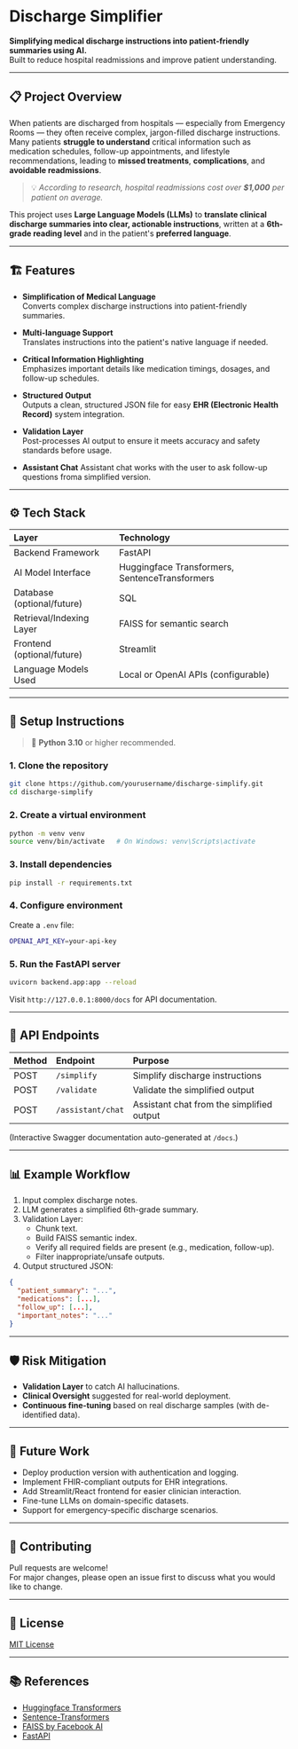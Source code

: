 # Discharge Simplifier

**Simplifying medical discharge instructions into patient-friendly summaries using AI.**  
Built to reduce hospital readmissions and improve patient understanding.

---

## 📋 Project Overview

When patients are discharged from hospitals — especially from Emergency Rooms — they often receive complex, jargon-filled discharge instructions. Many patients **struggle to understand** critical information such as medication schedules, follow-up appointments, and lifestyle recommendations, leading to **missed treatments**, **complications**, and **avoidable readmissions**.

> 💡 *According to research, hospital readmissions cost over **$1,000** per patient on average.*

This project uses **Large Language Models (LLMs)** to **translate clinical discharge summaries into clear, actionable instructions**, written at a **6th-grade reading level** and in the patient's **preferred language**.

---

## 🏗️ Features

- **Simplification of Medical Language**  
  Converts complex discharge instructions into patient-friendly summaries.

- **Multi-language Support**  
  Translates instructions into the patient's native language if needed.

- **Critical Information Highlighting**  
  Emphasizes important details like medication timings, dosages, and follow-up schedules.

- **Structured Output**  
  Outputs a clean, structured JSON file for easy **EHR (Electronic Health Record)** system integration.

- **Validation Layer**  
  Post-processes AI output to ensure it meets accuracy and safety standards before usage.

- **Assistant Chat**
  Assistant chat works with the user to ask follow-up questions froma  simplified version.
---

## ⚙️ Tech Stack

| Layer                     | Technology                     |
|:-------------------------- |:------------------------------- |
| Backend Framework         | FastAPI                         |
| AI Model Interface         | Huggingface Transformers, SentenceTransformers |
| Database (optional/future) | SQL                             |
| Retrieval/Indexing Layer   | FAISS for semantic search       |
| Frontend (optional/future) | Streamlit     |
| Language Models Used       | Local or OpenAI APIs (configurable) |

---

## 🚀 Setup Instructions

> 📲 **Python 3.10** or higher recommended.

### 1. Clone the repository
```bash
git clone https://github.com/yourusername/discharge-simplify.git
cd discharge-simplify
```

### 2. Create a virtual environment
```bash
python -m venv venv
source venv/bin/activate   # On Windows: venv\Scripts\activate
```

### 3. Install dependencies
```bash
pip install -r requirements.txt
```

### 4. Configure environment
Create a `.env` file:
```bash
OPENAI_API_KEY=your-api-key
```

### 5. Run the FastAPI server
```bash
uvicorn backend.app:app --reload
```
Visit `http://127.0.0.1:8000/docs` for API documentation.

---

## 🧹 API Endpoints

| Method | Endpoint                     | Purpose                               |
|:-------|:------------------------------|:------------------------------------- |
| POST   | `/simplify`       | Simplify discharge instructions       |
| POST   | `/validate`       | Validate the simplified output        |
| POST   | `/assistant/chat`           | Assistant chat from the simplified output |

(Interactive Swagger documentation auto-generated at `/docs`.)

---

## 📊 Example Workflow

1. Input complex discharge notes.
2. LLM generates a simplified 6th-grade summary.
3. Validation Layer:
   - Chunk text.
   - Build FAISS semantic index.
   - Verify all required fields are present (e.g., medication, follow-up).
   - Filter inappropriate/unsafe outputs.
4. Output structured JSON:
```json
{
  "patient_summary": "...",
  "medications": [...],
  "follow_up": [...],
  "important_notes": "..."
}
```

---

## 🛡️ Risk Mitigation

- **Validation Layer** to catch AI hallucinations.
- **Clinical Oversight** suggested for real-world deployment.
- **Continuous fine-tuning** based on real discharge samples (with de-identified data).

---

## 🌱 Future Work

- Deploy production version with authentication and logging.
- Implement FHIR-compliant outputs for EHR integrations.
- Add Streamlit/React frontend for easier clinician interaction.
- Fine-tune LLMs on domain-specific datasets.
- Support for emergency-specific discharge scenarios.

---

## 🤝 Contributing

Pull requests are welcome!  
For major changes, please open an issue first to discuss what you would like to change.

---

## 📜 License

[MIT License](LICENSE)

---

## 📚 References

- [Huggingface Transformers](https://huggingface.co/transformers/)
- [Sentence-Transformers](https://www.sbert.net/)
- [FAISS by Facebook AI](https://github.com/facebookresearch/faiss)
- [FastAPI](https://fastapi.tiangolo.com/)

